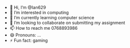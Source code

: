 - 👋 Hi, I’m @Ian629
- 👀 I’m interested in computing
- 🌱 I’m currently learning computer science
- 💞️ I’m looking to collaborate on submitting my assignment
- 📫 How to reach me 0768893986
- 😄 Pronouns: ...
- ⚡ Fun fact: gaming

<!---
Ian629/Ian629 is a ✨ special ✨ repository because its `README.md` (this file) appears on your GitHub profile.
You can click the Preview link to take a look at your changes.
--->
